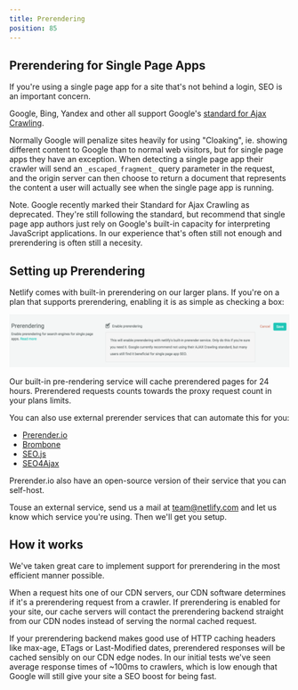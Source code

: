 ```yaml
---
title: Prerendering
position: 85
---
```


## Prerendering for Single Page Apps

If you're using a single page app for a site that's not behind a login, SEO is an important concern.

Google, Bing, Yandex and other all support Google's [standard for Ajax Crawling](https://developers.google.com/webmasters/ajax-crawling/docs/specification).

Normally Google will penalize sites heavily for using "Cloaking", ie. showing different content to Google than to normal web visitors, but for single page apps they have an exception. When detecting a single page app their crawler will send an `_escaped_fragment_` query parameter in the request, and the origin server can then choose to return a document that represents the content a user will actually see when the single page app is running.

Note. Google recently marked their Standard for Ajax Crawling as deprecated. They're still following the standard, but recommend that single page app authors just rely on Google's built-in capacity for interpreting JavaScript applications. In our experience that's often still not enough and prerendering is often still a necesity.

## Setting up Prerendering

Netlify comes with built-in prerendering on our larger plans. If you're on a plan that supports prerendering, enabling it is as simple as checking a box:

![Enabling netlify's built-in prerendering](/img/docs/netlify-prerendering.png)

Our built-in pre-rendering service will cache prerendered pages for 24 hours. Prerendered requests counts towards the proxy request count in your plans limits.

You can also use external prerender services that can automate this for you:

* [Prerender.io](https://prerender.io/)
* [Brombone](http://www.brombone.com/)
* [SEO.js](http://getseojs.com/)
* [SEO4Ajax](http://www.seo4ajax.com/)

Prerender.io also have an open-source version of their service that you can self-host.

Touse an external service, send us a mail at [team@netlify.com](mailto:team@netlify.com) and let us know which service you're using. Then we'll get you setup.

## How it works

We've taken great care to implement support for prerendering in the most efficient manner possible.

When a request hits one of our CDN servers, our CDN software determines if it's a prerendering request from a crawler. If prerendering is enabled for your site, our cache servers will contact the prerendering backend straight from our CDN nodes instead of serving the normal cached request.

If your prerendering backend makes good use of HTTP caching headers like max-age, ETags or Last-Modified dates, prerendered responses will be cached sensibly on our CDN edge nodes. In our initial tests we've seen average response times of ~100ms to crawlers, which is low enough that Google will still give your site a SEO boost for being fast.

